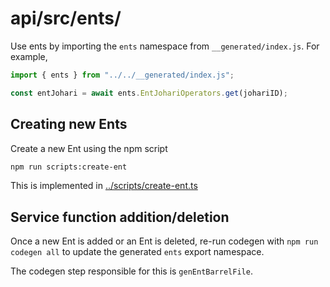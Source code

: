 # api/src/ents/
Use ents by importing the `ents` namespace from `__generated/index.js`. For example,
```typescript
import { ents } from "../../__generated/index.js";

const entJohari = await ents.EntJohariOperators.get(johariID);
```


## Creating new Ents
Create a new Ent using the npm script
```bash
npm run scripts:create-ent
```

This is implemented in [../scripts/create-ent.ts](../scripts/create-ent.ts)


## Service function addition/deletion
Once a new Ent is added or an Ent is deleted, re-run codegen with `npm run codegen all` to update the generated `ents` export namespace.

The codegen step responsible for this is `genEntBarrelFile`.